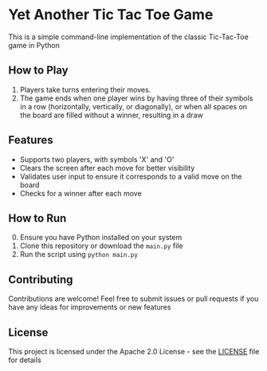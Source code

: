 # Yet Another Tic Tac Toe Game

This is a simple command-line implementation of the classic Tic-Tac-Toe game in Python

## How to Play

1. Players take turns entering their moves.
2. The game ends when one player wins by having three of their symbols in a row (horizontally, vertically, or diagonally), or when all spaces on the board are filled without a winner, resulting in a draw

## Features

- Supports two players, with symbols 'X' and 'O'
- Clears the screen after each move for better visibility
- Validates user input to ensure it corresponds to a valid move on the board
- Checks for a winner after each move

## How to Run

0. Ensure you have Python installed on your system
1. Clone this repository or download the `main.py` file
3. Run the script using `python main.py`



## Contributing

Contributions are welcome! Feel free to submit issues or pull requests if you have any ideas for improvements or new features

## License

This project is licensed under the Apache 2.0 License - see the [LICENSE](LICENSE) file for details
